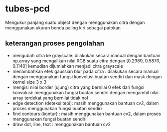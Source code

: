 # tubes-pcd
Mengukur panjang suatu object dengan menggunakan citra dengan menggunakan ukuran benda paling kiri sebagai patokan

## keterangan proses pengolahan
- mengubah citra ke grayscale:
  dilakukan secara manual dengan bantuan np.array yang mengalikan nilai RGB suatu citra dengan [0.2989, 0.5870, 0.1140] kemudian dijumlahkan menjadi citra grayscale
- menambahkan efek gaussian blur pada citra :
  dilakukan secara manual dengan menggunakan fungsi konvolusi buatan sendiri dan mask dengan kernel size 3 x 3
- mengisi nilai border (ujung) citra yang bernilai 0 efek dari fungsi konvolusi:
  menggunakan fungsi buatan sendiri dengan mengambil nilai array terdekat yang bernilai tidak nol
- edge detection (deteksi tepi):
  masih menggunakan bantuan cv2, dalam proses menggunakan fungsi buatan sendiri
- find contours (kontur) : 
  masih menggunakan bantuan cv2, dalam proses menggunakan fungsi buatan sendiri
- draw dot, line, text :
  menggunakan bantuan cv2
